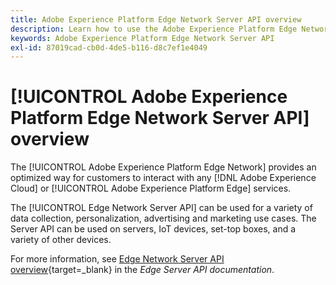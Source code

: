 ```yaml
---
title: Adobe Experience Platform Edge Network Server API overview
description: Learn how to use the Adobe Experience Platform Edge Network Server API.
keywords: Adobe Experience Platform Edge Network Server API
exl-id: 87019cad-cb0d-4de5-b116-d8c7ef1e4049
---
```

# [!UICONTROL Adobe Experience Platform Edge Network Server API] overview

The [!UICONTROL Adobe Experience Platform Edge Network] provides an optimized way for customers to interact with any [!DNL Adobe Experience Cloud] or [!UICONTROL Adobe Experience Platform Edge] services.

The [!UICONTROL Edge Network Server API] can be used for a variety of data collection, personalization, advertising and marketing use cases. The Server API can be used on servers, IoT devices, set-top boxes, and a variety of other devices.

For more information, see [Edge Network Server API overview](https://experienceleague.adobe.com/docs/experience-platform/edge-network-server-api/overview.html){target=_blank} in the *Edge Server API documentation*.
